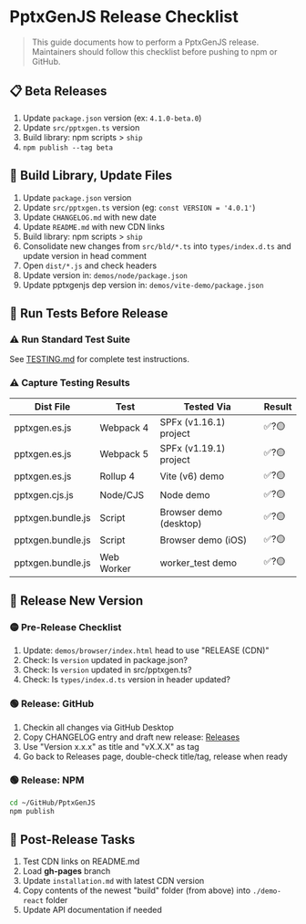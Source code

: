 # PptxGenJS Release Checklist

> This guide documents how to perform a PptxGenJS release.
> Maintainers should follow this checklist before pushing to npm or GitHub.

## 📋 Beta Releases

1. Update `package.json` version (ex: `4.1.0-beta.0`)
2. Update `src/pptxgen.ts` version
3. Build library: npm scripts > `ship`
4. `npm publish --tag beta`

## 🚀 Build Library, Update Files

1. Update `package.json` version
2. Update `src/pptxgen.ts` version (eg: `const VERSION = '4.0.1'`)
3. Update `CHANGELOG.md` with new date
4. Update `README.md` with new CDN links
5. Build library: npm scripts > `ship`
6. Consolidate new changes from `src/bld/*.ts` into `types/index.d.ts` and update version in head comment
7. Open `dist/*.js` and check headers
8. Update version in: `demos/node/package.json`
9. Update pptxgenjs dep version in: `demos/vite-demo/package.json`

## 🧪 Run Tests Before Release

### ⚠️ Run Standard Test Suite

See [TESTING.md](./TESTING.md) for complete test instructions.

### ⚠️ Capture Testing Results

| Dist File         | Test       | Tested Via             | Result |
| ----------------- | ---------- | ---------------------- | ------ |
| pptxgen.es.js     | Webpack 4  | SPFx (v1.16.1) project | ✅?🟡    |
| pptxgen.es.js     | Webpack 5  | SPFx (v1.19.1) project | ✅?🟡    |
| pptxgen.es.js     | Rollup 4   | Vite (v6) demo         | ✅?🟡    |
| pptxgen.cjs.js    | Node/CJS   | Node demo              | ✅?🟡    |
| pptxgen.bundle.js | Script     | Browser demo (desktop) | ✅?🟡    |
| pptxgen.bundle.js | Script     | Browser demo (iOS)     | ✅?🟡    |
| pptxgen.bundle.js | Web Worker | worker_test demo       | ✅?🟡    |

## 🚌 Release New Version

### 🟡 Pre-Release Checklist

1. Update: `demos/browser/index.html` head to use "RELEASE (CDN)"
2. Check: Is `version` updated in package.json?
3. Check: Is `version` updated in src/pptxgen.ts?
4. Check: Is `types/index.d.ts` version in header updated?

### 🟢 Release: GitHub

1. Checkin all changes via GitHub Desktop
2. Copy CHANGELOG entry and draft new release: [Releases](https://github.com/gitbrent/PptxGenJS/releases)
3. Use "Version x.x.x" as title and "vX.X.X" as tag
4. Go back to Releases page, double-check title/tag, release when ready

### 🟢 Release: NPM

```bash
cd ~/GitHub/PptxGenJS
npm publish
```

## 🏁 Post-Release Tasks

1. Test CDN links on README.md
2. Load **gh-pages** branch
3. Update `installation.md` with latest CDN version
4. Copy contents of the newest "build" folder (from above) into `./demo-react` folder
5. Update API documentation if needed
